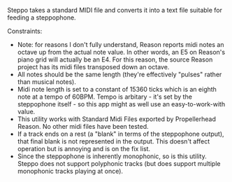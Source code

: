 Steppo takes a standard MIDI file and converts it into a text file suitable for feeding a steppophone. 

Constraints:
- Note: for reasons I don't fully understand, Reason reports midi notes an octave up from the actual note value. In other words, an E5 on Reason's piano grid will actually be an E4. For this reason, the source Reason project has its midi files transposed down an octave.
- All notes should be the same length (they're effectively "pulses" rather than musical notes).
- Midi note length is set to a constant of 15360 ticks which is an eighth note at a tempo of 60BPM. Tempo is arbitary - it's set by the steppophone itself - so this app might as well use an easy-to-work-with value.
- This utility works with Standard Midi Files exported by Propellerhead Reason. No other midi files have been tested.
- If a track ends on a rest (a "blank" in terms of the steppophone output), that final blank is not represented in the output. This doesn't affect operation but is annoying and is on the fix list.
- Since the steppophone is inherently monophonic, so is this utility. Steppo does not support polyphonic tracks (but does support multiple monophonic tracks playing at once).